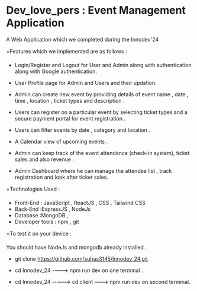 # Dev_love_pers : Event Management Application

A Web Application which we completed during the Innodev'24

⭐Features which we implemented are as follows : 

 - Login/Register and Logout for User and Admin along with authentication along with Google authentication. 

 - User Profile page for Admin and Users and their updation.

 - Admin can create new event by providing details of event name , date , time , location , ticket types and description .

 - Users can register on a particular event by selecting ticket types and a secure payment portal for event registration .

 - Users can filter events by date , category and location .

 - A Calendar view of upcoming events .

 

 - Admin can keep track of the event attendance (check-in system), ticket sales and also revenue .

 - Admin Dashboard where he can manage the attendee list , track registration and look after ticket sales.

⭐Technologies Used : 

 - Front-End : JavaScript , ReactJS , CSS , Tailwind CSS 
 - Back-End :ExpressJS , NodeJs
 - Database :MongoDB ,
 - Developer tools : npm , git


⭐To test it on your device : 

 You should have NodeJs and mongodb already installed .

 - git clone https://github.com/suhas3145/Innodev_24.git

 - cd Innodev_24 ----> npm run dev on one terminal .

 - cd Innodev_24 -----> cd client ---> npm run dev on second terminal.



